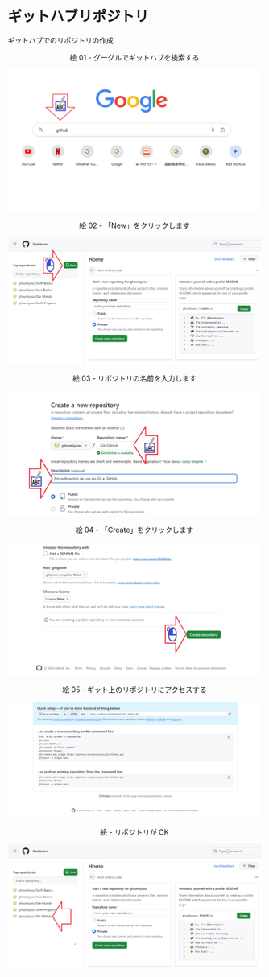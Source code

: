 # ギットハブリポジトリ
ギットハブでのリポジトリの作成

<div align="center">
絵 01 - グーグルでギットハブを検索する
</div>

![](Imagens/GitHub-Repositorio-Img01.png)

<div align="center">
絵 02 - 「New」をクリックします
</div>

![](Imagens/GitHub-Repositorio-Img02.png)

<div align="center">
絵 03 - リポジトリの名前を入力します
</div>

![](Imagens/GitHub-Repositorio-Img03.png)

<div align="center">
絵 04 - 「Create」をクリックします
</div>

![](Imagens/GitHub-Repositorio-Img04.png)


<div align="center">
絵 05 - ギット上のリポジトリにアクセスする
</div>

![](Imagens/GitHub-Repositorio-Img05.png)

<div align="center">
絵 - リポジトリが OK
</div>

![](Imagens/GitHub-Repositorio-Img06.png)